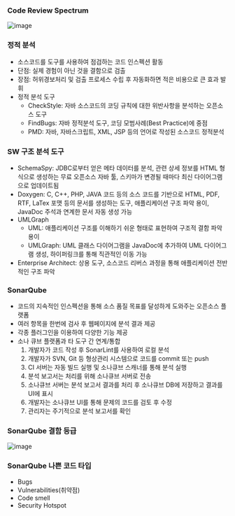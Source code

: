 ### Code Review Spectrum   
![image](https://user-images.githubusercontent.com/28378553/125644573-ae7b03cc-705a-4c83-ae96-3f542ff8bf94.png)

### 정적 분석
- 소스코드를 도구를 사용하여 점검하는 코드 인스펙션 활동
- 단점: 실제 경험이 아닌 것을 결함으로 검출
- 장점: 허위경보처리 및 검출 프로세스 수립 후 자동화하면 적은 비용으로 큰 효과 발휘
- 정적 분석 도구
  + CheckStyle: 자바 소스코드의 코딩 규칙에 대한 위반사항을 분석하는 오픈소스 도구
  + FindBugs: 자바 정적분석 도구, 코딩 모범사례(Best Practice)에 중점
  + PMD: 자바, 자바스크립트, XML, JSP 등의 언어로 작성된 소스코드 정적분석

### SW 구조 분석 도구
- SchemaSpy: JDBC로부터 얻은 메타 데이터를 분석, 관련 상세 정보를 HTML 형식으로 생성하는 무료 오픈소스 자바 툴, 스키마가 변경될 때마다 최신 다이어그램으로 업데이트됨
- Doxygen: C, C++, PHP, JAVA 코드 등의 소스 코드를 기반으로 HTML, PDF, RTF, LaTex 포맷 등의 문서를 생성하는 도구, 애플리케이션 구조 파악 용이, JavaDoc 주석과 연계한 문서 자동 생성 가능
- UMLGraph
  + UML: 애플리케이션 구조를 이해하기 쉬운 형태로 표현하여 구조적 결함 파악 용이
  + UMLGraph: UML 클래스 다이어그램을 JavaDoc에 추가하여 UML 다이어그램 생성, 하이퍼링크를 통해 직관적인 이동 가능
- Enterprise Architect: 상용 도구, 소스코드 리버스 과정을 통해 애플리케이션 전반적인 구조 파악

### SonarQube
- 코드의 지속적인 인스펙션을 통해 소스 품질 목표를 달성하게 도와주는 오픈소스 플랫폼
- 여러 항목을 한번에 검사 후 웹페이지에 분석 결과 제공
- 각종 플러그인을 이용하여 다양한 기능 제공
- 소나 큐브 플랫폼과 타 도구 간 연계/통합
  1. 개발자가 코드 작성 후 SonarLint를 사용하여 로컬 분석
  2. 개발자가 SVN, Git 등 형상관리 시스템으로 코드를 commit 또는 push
  3. CI 서버는 자동 빌드 실행 및 소나큐브 스캐너를 통해 분석 실행
  4. 분석 보고서는 처리를 위해 소나큐브 서버로 전송
  5. 소나큐브 서버는 분석 보고서 결과를 처리 후 소나큐브 DB에 저장하고 결과를 UI에 표시
  6. 개발자는 소나큐브 UI를 통해 문제의 코드를 검토 후 수정
  7. 관리자는 주기적으로 분석 보고서를 확인
 
 ### SonarQube 결함 등급   
 ![image](https://user-images.githubusercontent.com/28378553/125653223-0f0c9d7c-b9b5-4f9b-bc4f-aeb9b1e5c526.png)

 ### SonarQube 나쁜 코드 타입
 - Bugs
 - Vulnerabilities(취약점)
 - Code smell
 - Security Hotspot
